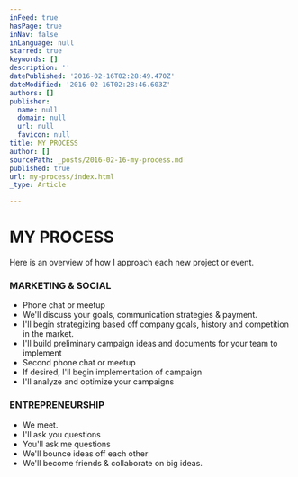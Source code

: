 ```yaml
---
inFeed: true
hasPage: true
inNav: false
inLanguage: null
starred: true
keywords: []
description: ''
datePublished: '2016-02-16T02:28:49.470Z'
dateModified: '2016-02-16T02:28:46.603Z'
authors: []
publisher:
  name: null
  domain: null
  url: null
  favicon: null
title: MY PROCESS
author: []
sourcePath: _posts/2016-02-16-my-process.md
published: true
url: my-process/index.html
_type: Article

---
```

# MY PROCESS

Here is an overview of how I approach each new project or event.

### MARKETING & SOCIAL

* Phone chat or meetup
* We'll discuss your goals, communication strategies & payment.
* I'll begin strategizing based off company goals, history and competition in the market.
* I'll build preliminary campaign ideas and documents for your team to implement
* Second phone chat or meetup
* If desired, I'll begin implementation of campaign
* I'll analyze and optimize your campaigns

### ENTREPRENEURSHIP

* We meet.
* I'll ask you questions
* You'll ask me questions
* We'll bounce ideas off each other
* We'll become friends & collaborate on big ideas.